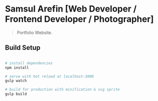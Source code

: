 # Samsul Arefin [Web Developer / Frontend Developer / Photographer]

> Portfolio Website.

## Build Setup

``` bash

# install dependencies
npm install

# serve with hot reload at localhost:3000
gulp watch

# build for production with minification & svg sprite
gulp build

```